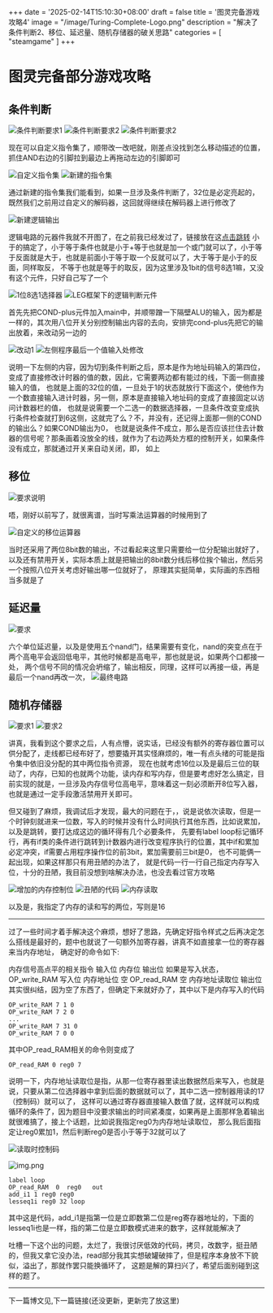 +++
date = '2025-02-14T15:10:30+08:00'
draft = false
title = '图灵完备游戏攻略4'
image = "/image/Turing-Complete-Logo.png"
description = "解决了条件判断2、移位、延迟量、随机存储器的破关思路"
categories = [
    "steamgame"
]
+++

# 图灵完备部分游戏攻略

## 条件判断

![条件判断要求1](condition-check-require-1.png)
![条件判断要求2](condition-check-require-2.png)
![条件判断要求2](condition-check-require-3.png)

现在可以自定义指令集了，顺带改一改吧就，刚差点没找到怎么移动描述的位置，抓住AND右边的引脚拉到最边上再拖动左边的引脚即可

![自定义指令集](custom-introduction-set.png)
![新建的指令集](new-introduction-set-1.png)

通过新建的指令集我们能看到，如果一旦涉及条件判断了，32位是必定亮起的，既然我们之前用过自定义的解码器，这回就得继续在解码器上进行修改了

![新建逻辑输出](new-logic-component-list.png)

逻辑电路的元器件我就不开图了，在之前我已经发过了，链接放在这<span style="color:red">[点击跳转](https://adeepblue.github.io/p/%E5%9B%BE%E7%81%B5%E5%AE%8C%E5%A4%87%E6%B8%B8%E6%88%8F%E6%94%BB%E7%95%A52/#%E6%97%A0%E7%AC%A6%E5%8F%B7%E5%B0%8F%E4%BA%8E)</span>
小于的搞定了，小于等于条件也就是小于+等于也就是加一个或门就可以了，小于等于反面就是大于，也就是前面小于等于取一个反就可以了，大于等于是小于的反面，同样取反，
不等于也就是等于的取反，因为这里涉及1bit的信号8选1嘛，又没有这个元件，只好自己写了一个

![1位8选1选择器](1bit-8select1_conponent.png)
![LEG框架下的逻辑判断元件](COND-plus-conponent.png)



首先先把COND-plus元件加入main中，并顺带蹭一下隔壁ALU的输入，因为都是一样的，其次用八位开关分别控制输出内容的去向，安排完cond-plus先把它的输出放着，来改动另一边的

![改动1](COND-plus-in-LEG-main.png)
![左侧程序最后一个值输入处修改](some-change-in-LEG-main.png)

说明一下左侧的内容，因为切到条件判断之后，原本是作为地址码输入的第四位，变成了直接修改计时器的值的数，因此，它需要两边都有能过的线，下面一侧直接输入的值，
也就是上面的32位的值，一旦处于1的状态就放行下面这个，使他作为一个数直接输入进计时器，另一侧，原本是直接输入地址码的变成了直接固定以访问计数器栏的值，
也就是说需要一个二选一的数据选择器，一旦条件改变变成执行条件检查就打到6这侧，这就完了么？不，并没有，还记得上面那一侧的COND的输出么？如果COND输出为0，
也就是说条件不成立，那么是否应该拦住去计数器的信号呢？那条画着没放全的线，就作为了右边两处方框的控制开关，如果条件没有成立，那就通过开关来自动关闭，即，
如上

## 移位

![要求说明](shift-require.png)

唔，刚好以前写了，就很离谱，当时写乘法运算器的时候用到了

![自定义的移位运算器](custom-shift.png)

当时还采用了两位8bit数的输出，不过看起来这里只需要给一位分配输出就好了，以及还有禁用开关，实际本质上就是把输出的8bit数分线后移位挨个输出，然后另一个按照八位开关考虑好输出哪一位就好了，
原理其实挺简单，实际画的东西相当多就是了


## 延迟量

![要求](delay_require.png)

六个单位延迟量，以及是使用五个nand门，结果需要有变化，nand的突变点在于两个高电平会返回低电平，其他时候都是高电平，那也就是说，如果两个口都接一处，
两个信号不同的情况会坍缩了，输出相反，同理，这样可以再接一级，再是最后一个nand再改一次，
![最终电路](delay_solve.png)

## 随机存储器

![要求1](random-RAM-require-1.png)
![要求2](random-RAM-require-2.png)

讲真，我看到这个要求之后，人有点懵，说实话，已经没有额外的寄存器位置可以供分配了，走线都已经布好了，想要撬开其实怪麻烦的，唯一有点头绪的可能是指令集中依旧没分配的其中两位指令资源，
现在也就考虑16位以及是最后三位的联动了，内存，已知的也就两个功能，读内存和写内存，但是要考虑好怎么搞定，目前实现的就是，一旦涉及内存信号位高电平，意味着这一刻必须断开8位写入器，
也就是通过一定手段激活禁用开关即可。

但又碰到了麻烦，我调试后才发现，最大的问题在于，，说是说依次读取，但是一个时钟刻就进来一位数，写入的时候并没有什么时间执行其他东西，比如说累加，以及是跳转，要打达成这边的循环得有几个必要条件，
先要有label loop标记循环行，再有if类的条件进行跳转到计数器内进行改变程序执行的位置，其中if和累加必定冲突，if需要占用程序操作位的前3bit，累加需要前三bit是0，
也不可能俩一起出现，如果这样那只有用丑陋的办法了， 就是代码一行一行自己指定内存写入位，十分的丑陋，我目前没想到啥解决办法，也没去看过官方攻略

![增加的内存控制位](add_a_control_position.png)
![丑陋的代码](ugly_code.png)
![内存读取](custom_ram_wr.png)

以及是，我指定了内存的读和写的两位，写则是16

-----------------

过了一些时间才着手解决这个麻烦，想好了思路，先确定好指令样式之后再决定怎么搭线是最好的，题中也就说了一句额外加寄存器，讲真不如直接拿一位的寄存器来当内存地址，
确定好的命令如下:

内存信号高点平的相关指令 输入位 内存位 输出位
如果是写入状态，
OP_write_RAM 写入位  内存地址位  空
OP_read_RAM   空   内存地址读取位 输出位 
其实很纠结，因为空了东西了，但确定下来就好办了，其中以下是内存写入的代码

```
OP_write_RAM 7 1 0
OP_write_RAM 7 2 0
...
OP_write_RAM 7 31 0
OP_write_RAM 7 0 0
```

其中OP_read_RAM相关的命令则变成了
```
OP_read_RAM 0 reg0 7
```
说明一下，内存地址读取位是指，从那一位寄存器里读出数据然后来写入，也就是说，只要从第二位选择器中拿到后面的数据就可以了，其中二选一控制器用读的17（控制码）就可以了，
这样可以通过寄存器直接输入数值了就，这样就可以构成循环的条件了，因为题目中没要求输出的时间紧凑度，如果再是上面那样急着输出就很难搞了，接上个话题，比如说我指定reg0为内存地址读取位，
那么我后面指定让reg0累加1，然后判断reg0是否小于等于32就可以了

![读取时控制码](LEG-ram-read-control.png)

![img.png](output_control.png)

```
label loop
OP_read_RAM  0  reg0   out
add_i1 1 reg0 reg0
lesseq1i reg0 32 loop
```
其中这是代码，add_i1是指第一位是立即数第二位是reg寄存器地址的，下面的lesseq1i也是一样，指的第二位是立即数模式进来的数字，这样就能解决了

吐槽一下这个出的问题，太烂了，我很讨厌低效的代码，拷贝，改数字，挺丑陋的，但我又拿它没办法，read部分我其实想破罐破摔了，但是程序本身放不下貌似，溢出了，那就作罢只能换循环了，
这题是解的算扫兴了，希望后面别碰到这样的题了。

-----------------

下一篇博文见,下一篇链接(还没更新，更新完了放这里)